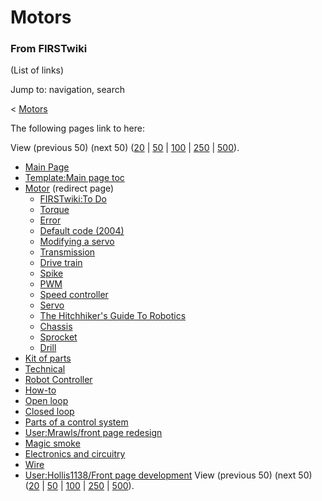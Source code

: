 # Motors

### From FIRSTwiki

(List of links)

Jump to: navigation, search

&lt; [Motors](/index.php?title=Motors&redirect=no "Motors" )  

The following pages link to here:

View (previous 50) (next 50)
([20](/index.php?title=Special:Whatlinkshere/Motors&limit=20&from=0
"Special:Whatlinkshere/Motors" ) |
[50](/index.php?title=Special:Whatlinkshere/Motors&limit=50&from=0
"Special:Whatlinkshere/Motors" ) |
[100](/index.php?title=Special:Whatlinkshere/Motors&limit=100&from=0
"Special:Whatlinkshere/Motors" ) |
[250](/index.php?title=Special:Whatlinkshere/Motors&limit=250&from=0
"Special:Whatlinkshere/Motors" ) |
[500](/index.php?title=Special:Whatlinkshere/Motors&limit=500&from=0
"Special:Whatlinkshere/Motors" )).

  * [Main Page](Main_Page "Main Page" )
  * [Template:Main page toc](Template:Main_page_toc "Template:Main page toc" )
  * [Motor](/index.php?title=Motor&redirect=no "Motor" ) (redirect page) 
    * [FIRSTwiki:To Do](FIRSTwiki:To_Do "FIRSTwiki:To Do" )
    * [Torque](Torque "Torque" )
    * [Error](Error "Error" )
    * [Default code (2004)](Default_code_%282004%29 "Default code \(2004\)" )
    * [Modifying a servo](Modifying_a_servo "Modifying a servo" )
    * [Transmission](Transmission "Transmission" )
    * [Drive train](Drive_train "Drive train" )
    * [Spike](Spike "Spike" )
    * [PWM](PWM "PWM" )
    * [Speed controller](Speed_controller "Speed controller" )
    * [Servo](Servo "Servo" )
    * [The Hitchhiker's Guide To Robotics](The_Hitchhiker%27s_Guide_To_Robotics "The Hitchhiker's Guide To Robotics" )
    * [Chassis](Chassis "Chassis" )
    * [Sprocket](Sprocket "Sprocket" )
    * [Drill](Drill "Drill" )
  * [Kit of parts](Kit_of_parts "Kit of parts" )
  * [Technical](Technical "Technical" )
  * [Robot Controller](Robot_Controller "Robot Controller" )
  * [How-to](How-to "How-to" )
  * [Open loop](Open_loop "Open loop" )
  * [Closed loop](Closed_loop "Closed loop" )
  * [Parts of a control system](Parts_of_a_control_system "Parts of a control system" )
  * [User:Mrawls/front page redesign](User:Mrawls/front_page_redesign "User:Mrawls/front page redesign" )
  * [Magic smoke](Magic_smoke "Magic smoke" )
  * [Electronics and circuitry](Electronics_and_circuitry "Electronics and circuitry" )
  * [Wire](Wire "Wire" )
  * [User:Hollis1138/Front page development](User:Hollis1138/Front_page_development "User:Hollis1138/Front page development" )
View (previous 50) (next 50)
([20](/index.php?title=Special:Whatlinkshere/Motors&limit=20&from=0
"Special:Whatlinkshere/Motors" ) |
[50](/index.php?title=Special:Whatlinkshere/Motors&limit=50&from=0
"Special:Whatlinkshere/Motors" ) |
[100](/index.php?title=Special:Whatlinkshere/Motors&limit=100&from=0
"Special:Whatlinkshere/Motors" ) |
[250](/index.php?title=Special:Whatlinkshere/Motors&limit=250&from=0
"Special:Whatlinkshere/Motors" ) |
[500](/index.php?title=Special:Whatlinkshere/Motors&limit=500&from=0
"Special:Whatlinkshere/Motors" )).

